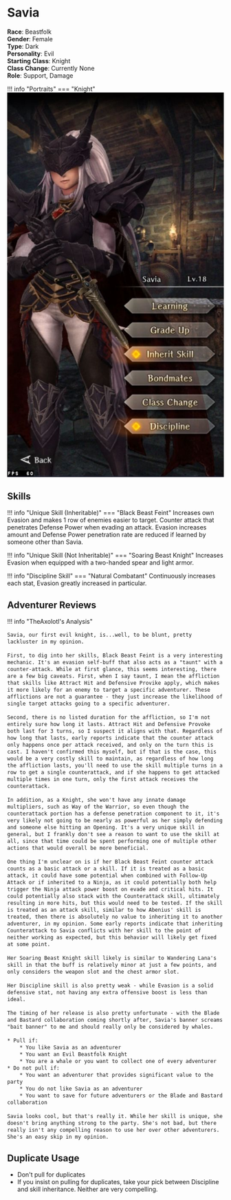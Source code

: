 # Savia

**Race**: Beastfolk  
**Gender**: Female  
**Type**: Dark  
**Personality**: Evil  
**Starting Class**: Knight  
**Class Change**: Currently None  
**Role**: Support, Damage

!!! info "Portraits"
    === "Knight"
        ![](../img/savia-knight.jpg)


## Skills

!!! info "Unique Skill (Inheritable)"
    === "Black Beast Feint"
        Increases own Evasion and makes 1 row of enemies easier to target. Counter attack that penetrates Defense Power when evading an attack. Evasion increases amount and Defense Power penetration rate are reduced if learned by someone other than Savia.

!!! info "Unique Skill (Not Inheritable)"
    === "Soaring Beast Knight"
        Increases Evasion when equipped with a two-handed spear and light armor.

!!! info "Discipline Skill"
    === "Natural Combatant"
        Continuously increases each stat, Evasion greatly increased in particular.

## Adventurer Reviews

!!! info "TheAxolotl's Analysis"

    Savia, our first evil knight, is...well, to be blunt, pretty lackluster in my opinion.

    First, to dig into her skills, Black Beast Feint is a very interesting mechanic. It's an evasion self-buff that also acts as a "taunt" with a counter-attack. While at first glance, this seems interesting, there are a few big caveats. First, when I say taunt, I mean the affliction that skills like Attract Hit and Defensive Provike apply, which makes it more likely for an enemy to target a specific adventurer. These afflictions are not a guarantee - they just increase the likelihood of single target attacks going to a specific adventurer.
    
    Second, there is no listed duration for the affliction, so I'm not entirely sure how long it lasts. Attract Hit and Defensive Provoke both last for 3 turns, so I suspect it aligns with that. Regardless of how long that lasts, early reports indicate that the counter attack only happens once per attack received, and only on the turn this is cast. I haven't confirmed this myself, but if that is the case, this would be a very costly skill to maintain, as regardless of how long the affliction lasts, you'll need to use the skill multiple turns in a row to get a single counterattack, and if she happens to get attacked multiple times in one turn, only the first attack receives the counterattack.
    
    In addition, as a Knight, she won't have any innate damage multipliers, such as Way of the Warrior, so even though the counterattack portion has a defense penetration component to it, it's very likely not going to be nearly as powerful as her simply defending and someone else hitting an Opening. It's a very unique skill in general, but I frankly don't see a reason to want to use the skill at all, since that time could be spent performing one of multiple other actions that would overall be more beneficial.

    One thing I'm unclear on is if her Black Beast Feint counter attack counts as a basic attack or a skill. If it is treated as a basic attack, it could have some potential when combined with Follow-Up Attack or if inherited to a Ninja, as it could potentially both help trigger the Ninja attack power boost on evade and critical hits. It could potentially also stack with the Counterattack skill, ultimately resulting in more hits, but this would need to be tested. If the skill is treated as an attack skill, similar to how Abenius' skill is treated, then there is absolutely no value to inheriting it to another adventurer, in my opinion. Some early reports indicate that inheriting Counterattack to Savia conflicts with her skill to the point of neither working as expected, but this behavior will likely get fixed at some point.

    Her Soaring Beast Knight skill likely is similar to Wandering Lana's skill in that the buff is relatively minor at just a few points, and only considers the weapon slot and the chest armor slot.

    Her Discipline skill is also pretty weak - while Evasion is a solid defensive stat, not having any extra offensive boost is less than ideal.

    The timing of her release is also pretty unfortunate - with the Blade and Bastard collaboration coming shortly after, Savia's banner screams "bait banner" to me and should really only be considered by whales.

    * Pull if:
        * You like Savia as an adventurer
        * You want an Evil Beastfolk Knight
        * You are a whale or you want to collect one of every adventurer
    * Do not pull if:
        * You want an adventurer that provides significant value to the party
        * You do not like Savia as an adventurer
        * You want to save for future adventurers or the Blade and Bastard collaboration

    Savia looks cool, but that's really it. While her skill is unique, she doesn't bring anything strong to the party. She's not bad, but there really isn't any compelling reason to use her over other adventurers. She's an easy skip in my opinion.
    
## Duplicate Usage

* Don't pull for duplicates
* If you insist on pulling for duplicates, take your pick between Discipline and skill inheritance. Neither are very compelling.
